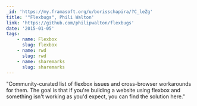 ```yaml
---
_id: 'https://my.framasoft.org/u/borisschapira/?C_leZg'
title: '"Flexbugs", Phili Walton'
link: 'https://github.com/philipwalton/flexbugs'
date: '2015-01-05'
tags:
    - name: Flexbox
      slug: flexbox
    - name: rwd
      slug: rwd
    - name: sharemarks
      slug: sharemarks
---
```


<div class="markdown"><p>&quot;Community-curated list of flexbox issues and cross-browser workarounds for them. The goal is that if you're building a website using flexbox and something isn't working as you'd expect, you can find the solution here.&quot;
</p></div>
